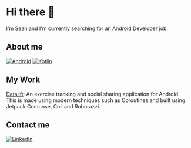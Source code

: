 # Hi there 👋
I'm Sean and I'm currently searching for an Android Developer job. 

## About me
[![Android](https://img.shields.io/badge/Android-3DDC84?logo=android&logoColor=white)](#)
[![Kotlin](https://img.shields.io/badge/Kotlin-%237F52FF.svg?logo=kotlin&logoColor=white)](#)

## My Work
[Datalift](https://github.com/theDeveloperShoon/DataLift): An exercise tracking and social sharing application for Android. This is made using modern techniques such as Coroutines and built using Jetpack Compose, Coil and Roborazzi. 

## Contact me 
[![LinkedIn](https://custom-icon-badges.demolab.com/badge/LinkedIn-0A66C2?logo=linkedin-white&logoColor=fff)](https://www.linkedin.com/in/theseancotter/)


<!--
**theDeveloperShoon/theDeveloperShoon** is a ✨ _special_ ✨ repository because its `README.md` (this file) appears on your GitHub profile.

Here are some ideas to get you started:

- 🔭 I’m currently working on ...
- 🌱 I’m currently learning ...
- 👯 I’m looking to collaborate on ...
- 🤔 I’m looking for help with ...
- 💬 Ask me about ...
- 📫 How to reach me: ...
- 😄 Pronouns: ...
- ⚡ Fun fact: ...
-->
